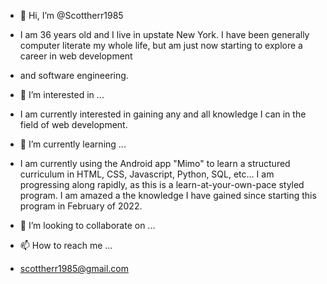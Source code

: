 - 👋 Hi, I’m @Scottherr1985
-   I am 36 years old and I live in upstate New York.  I have been generally computer literate my whole life, but am just now starting to explore a career in web development
-   and software engineering.
- 👀 I’m interested in ...

- I am currently interested in gaining any and all knowledge I can in the field of web development. 

- 🌱 I’m currently learning ...

- I am currently using the Android app "Mimo" to learn a structured curriculum in HTML, CSS, Javascript, Python, SQL, etc...
I am progressing along rapidly, as this is a learn-at-your-own-pace styled program.  I am amazed a the knowledge I have gained since starting this program in February of 2022.

- 💞️ I’m looking to collaborate on ...


- 📫 How to reach me ...
- scottherr1985@gmail.com

<!---
Scottherr1985/Scottherr1985 is a ✨ special ✨ repository because its `README.md` (this file) appears on your GitHub profile.
You can click the Preview link to take a look at your changes.
--->
